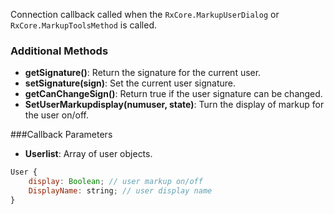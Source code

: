 Connection callback called when the `RxCore.MarkupUserDialog` or `RxCore.MarkupToolsMethod` is called.

### Additional Methods

- **getSignature()**: Return the signature for the current user.
- **setSignature(sign)**: Set the current user signature.
- **getCanChangeSign()**: Return true if the user signature can be changed.
- **SetUserMarkupdisplay(numuser, state)**: Turn the display of markup for the user on/off.

###Callback Parameters

- **Userlist**: Array of user objects.

```javascript
User {
    display: Boolean; // user markup on/off
    DisplayName: string; // user display name
}
```
